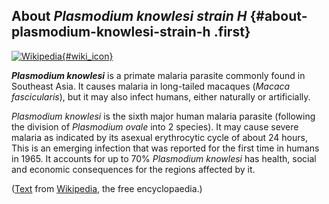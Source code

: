 About *Plasmodium knowlesi strain H* {#about-plasmodium-knowlesi-strain-h .first}
------------------------------------

[![Wikipedia](/img/wikipedia_logo_v2_en.png){#wiki_icon}](http://en.wikipedia.org/wiki/Plasmodium_knowlesi)

***Plasmodium knowlesi*** is a primate malaria parasite commonly found
in Southeast Asia. It causes malaria in long-tailed macaques (*Macaca
fascicularis*), but it may also infect humans, either naturally or
artificially.

*Plasmodium knowlesi* is the sixth major human malaria parasite
(following the division of *Plasmodium ovale* into 2 species). It may
cause severe malaria as indicated by its asexual erythrocytic cycle of
about 24 hours, This is an emerging infection that was reported for the
first time in humans in 1965. It accounts for up to 70% *Plasmodium
knowlesi* has health, social and economic consequences for the regions
affected by it.

([Text](http://en.wikipedia.org/wiki/Plasmodium_knowlesi) from
[Wikipedia](http://en.wikipedia.org/), the free encyclopaedia.)
